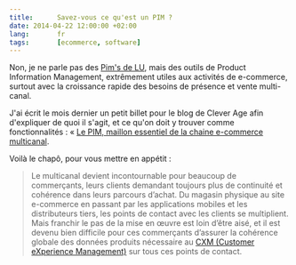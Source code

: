 ```yaml
---
title:      Savez-vous ce qu'est un PIM ?
date: 2014-04-22 12:00:00 +02:00
lang:       fr
tags:       [ecommerce, software]
---
```


Non, je ne parle pas des [Pim's de LU](http://fr.wikipedia.org/wiki/Jaffa_Cakes), mais des outils de Product Information Management, extrêmement utiles aux activités de e-commerce, surtout avec la croissance rapide des besoins de présence et vente multi-canal.

J'ai écrit le mois dernier un petit billet pour le blog de Clever Age afin d'expliquer de quoi il s'agit, et ce qu'on doit y trouver comme fonctionnalités : « [Le PIM, maillon essentiel de la chaine e-commerce multicanal](http://fr.clever-age.com/veille/blog/le-pim-maillon-essentiel-de-la-chaine-e-commerce-multicanal.html).

Voilà le chapô, pour vous mettre en appétit :

> Le multicanal devient incontournable pour beaucoup de commerçants, leurs clients demandant toujours plus de continuité et cohérence dans leurs parcours d’achat. Du magasin physique au site e-commerce en passant par les applications mobiles et les distributeurs tiers, les points de contact avec les clients se multiplient. Mais franchir le pas de la mise en œuvre est loin d’être aisé, et il est devenu bien difficile pour ces commerçants d’assurer la cohérence globale des données produits nécessaire au [CXM (Customer eXperience Management)](http://fr.clever-age.com/actualites/nos-evenements/etats-de-l-art/customer-experience-management-ou-la-necessite-de-revoir-en-profondeur-ses-processus-e-business-et-e-crm.html) sur tous ces points de contact.
